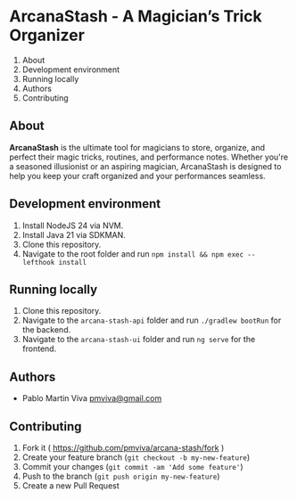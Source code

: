 # **ArcanaStash - A Magician’s Trick Organizer**

1. About
2. Development environment
3. Running locally
4. Authors
4. Contributing

## About

**ArcanaStash** is the ultimate tool for magicians to store, organize, and perfect their magic tricks, routines, and performance notes. Whether you're a seasoned illusionist or an aspiring magician, ArcanaStash is designed to help you keep your craft organized and your performances seamless.

## Development environment

1. Install NodeJS 24 via NVM.
2. Install Java 21 via SDKMAN.
3. Clone this repository.
4. Navigate to the root folder and run `npm install && npm exec -- lefthook install`

## Running locally

1. Clone this repository.
2. Navigate to the `arcana-stash-api` folder and run `./gradlew bootRun` for the backend.
3. Navigate to the `arcana-stash-ui` folder and run `ng serve` for the frontend.

## Authors

* Pablo Martin Viva [pmviva@gmail.com](mailto:pmviva@gmail.com)

## Contributing

1. Fork it ( https://github.com/pmviva/arcana-stash/fork )
2. Create your feature branch (`git checkout -b my-new-feature`)
3. Commit your changes (`git commit -am 'Add some feature'`)
4. Push to the branch (`git push origin my-new-feature`)
5. Create a new Pull Request

